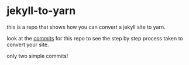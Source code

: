 # jekyll-to-yarn

this is a repo that shows how you can convert a jekyll site to yarn.

look at the [commits](https://github.com/yarnjs/jekyll-to-yarn/commits/master) for this repo to see the step by step process taken to convert your site.

only two simple commits!